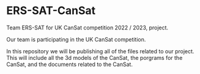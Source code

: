 # ERS-SAT-CanSat
Team ERS-SAT for UK CanSat competition 2022 / 2023, project. 

Our team is participating in the UK CanSat competition. 

In this repository we will be publishing all of the files related to our project. This will include all the 3d models of the CanSat, the porgrams for the CanSat, and the documents related to the CanSat. 
